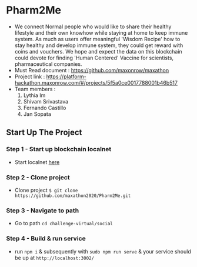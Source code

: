 # Pharm2Me
- We connect Normal people who would like to share their healthy lifestyle and their own knowhow while staying at home to keep immune system. As much as users offer meaningful 'Wisdom Recipe' how to stay healthy and develop immune system, they could get reward with coins and vouchers. We hope and expect the data on this blockchain could devote for finding 'Human Centered' Vaccine for scientists, pharmaceutical companies.
- Must Read document : https://github.com/maxonrow/maxathon
- Project link : https://platform-hackathon.maxonrow.com/#/projects/5f5a0ce0017788001b46b517
- Team members : 
  1. Lythia Im
  2. Shivam Srivastava
  3. Fernando Castillo
  4. Jan Sopata

## Start Up The Project

### Step 1 - Start up blockchain localnet

- Start localnet [here](https://github.com/maxonrow/maxathon/tree/master/blockchain-starter-kit)

### Step 2 - Clone project

- Clone project `$ git clone https://github.com/maxathon2020/Pharm2Me.git`

### Step 3 - Navigate to path

- Go to path `cd challenge-virtual/social`

### Step 4 - Build & run service

- run `npm i` & subsequently with `sudo npm run serve` & your service should be up at `http://localhost:3002/`



